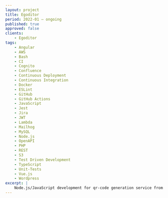 ```yaml
---
layout: project
title: Egoditor
period: 2022-01 – ongoing
published: true
approved: false
clients:
    - Egoditor
tags:
    - Angular
    - AWS
    - Bash
    - CI
    - Cognito
    - Confluence
    - Continuous Deployment
    - Continuous Integration
    - Docker
    - ESLint
    - GitHub
    - GitHub Actions
    - JavaScript
    - Jest
    - Jira
    - JWT
    - Lambda
    - Mailhog
    - MySQL
    - Node.js
    - OpenAPI
    - PHP
    - REST
    - S3
    - Test Driven Development
    - TypeScript
    - Unit-Tests
    - Vue.js
    - Wordpress
excerpt: |
    Node.js/JavaScript development for qr-code generation service from germany.
---
```

